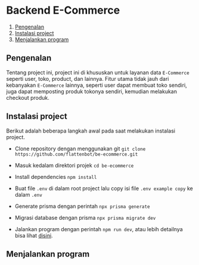 # Backend E-Commerce

1. [Pengenalan](#pengenalan)
2. [Instalasi project](#instalasi-project)
3. [Menjalankan program](#menjalankan-program)

## Pengenalan

Tentang project ini, project ini di khususkan untuk layanan data `E-Commerce` seperti user, toko, product, dan lainnya. Fitur utama tidak jauh dari kebanyakan `E-Commerce` lainnya, seperti user dapat membuat toko sendiri, juga dapat memposting produk tokonya sendiri, kemudian melakukan checkout produk.

## Instalasi project

Berikut adalah beberapa langkah awal pada saat melakukan instalasi project.

- Clone repository dengan menggunakan git `git clone https://github.com/flattenbot/be-ecommerce.git`

- Masuk kedalam direktori projek `cd be-ecommerce`

- Install dependencies `npm install`

- Buat file `.env` di dalam root project lalu copy isi file `.env example copy` ke dalam `.env`

- Generate prisma dengan perintah `npx prisma generate`

- Migrasi database dengan prisma `npx prisma migrate dev`

- Jalankan program dengan perintah `npm run dev`, atau lebih detailnya bisa lihat [disini](#menjalankan-program).

## Menjalankan program